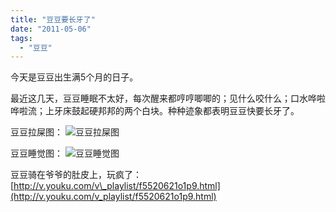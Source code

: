 ```yaml
---
title: "豆豆要长牙了"
date: "2011-05-06"
tags: 
  - "豆豆"
---
```


今天是豆豆出生满5个月的日子。

最近这几天，豆豆睡眠不太好，每次醒来都哼哼唧唧的；见什么咬什么；口水哗啦哗啦流；上牙床鼓起硬邦邦的两个白块。种种迹象都表明豆豆快要长牙了。

豆豆拉屎图： ![](http://ruanqizhen.wordpress.com/wp-content/uploads/2011/05/dsc01318.jpg?w=398 "豆豆拉屎图")

豆豆睡觉图： ![](http://ruanqizhen.wordpress.com/wp-content/uploads/2011/05/dsc01324.jpg?w=600 "豆豆睡觉图")

豆豆骑在爷爷的肚皮上，玩疯了：[http://v.youku.com/v\_playlist/f5520621o1p9.html](http://v.youku.com/v_playlist/f5520621o1p9.html)
